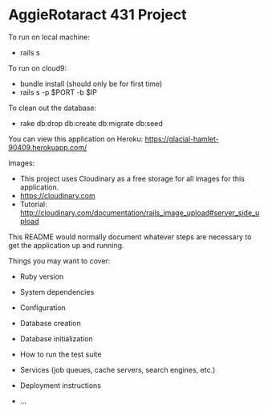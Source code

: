 # AggieRotaract 431 Project
To run on local machine: 
- rails s  

To run on cloud9: 
- bundle install (should only be for first time) 
- rails s -p $PORT -b $IP

To clean out the database:
- rake db:drop db:create db:migrate db:seed

You can view this application on Heroku:
https://glacial-hamlet-90409.herokuapp.com/

Images:
- This project uses Cloudinary as a free storage for all images for this application.
- https://cloudinary.com
- Tutorial: http://cloudinary.com/documentation/rails_image_upload#server_side_upload

This README would normally document whatever steps are necessary to get the
application up and running.

Things you may want to cover:

* Ruby version

* System dependencies

* Configuration

* Database creation

* Database initialization

* How to run the test suite

* Services (job queues, cache servers, search engines, etc.)

* Deployment instructions

* ...
